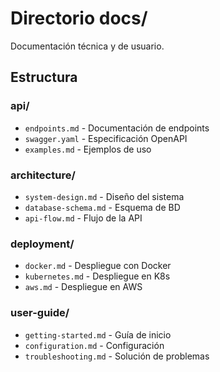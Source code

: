 # Directorio docs/

Documentación técnica y de usuario.

## Estructura

### api/
- `endpoints.md` - Documentación de endpoints
- `swagger.yaml` - Especificación OpenAPI
- `examples.md` - Ejemplos de uso

### architecture/
- `system-design.md` - Diseño del sistema
- `database-schema.md` - Esquema de BD
- `api-flow.md` - Flujo de la API

### deployment/
- `docker.md` - Despliegue con Docker
- `kubernetes.md` - Despliegue en K8s
- `aws.md` - Despliegue en AWS

### user-guide/
- `getting-started.md` - Guía de inicio
- `configuration.md` - Configuración
- `troubleshooting.md` - Solución de problemas
